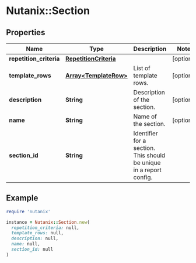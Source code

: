 # Nutanix::Section

## Properties

| Name | Type | Description | Notes |
| ---- | ---- | ----------- | ----- |
| **repetition_criteria** | [**RepetitionCriteria**](RepetitionCriteria.md) |  | [optional] |
| **template_rows** | [**Array&lt;TemplateRow&gt;**](TemplateRow.md) | List of template rows. | [optional] |
| **description** | **String** | Description of the section. | [optional] |
| **name** | **String** | Name of the section. | [optional] |
| **section_id** | **String** | Identifier for a section. This should be unique in a report config. |  |

## Example

```ruby
require 'nutanix'

instance = Nutanix::Section.new(
  repetition_criteria: null,
  template_rows: null,
  description: null,
  name: null,
  section_id: null
)
```

